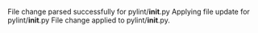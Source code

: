 File change parsed successfully for pylint/__init__.py
Applying file update for pylint/__init__.py
File change applied to pylint/__init__.py.
